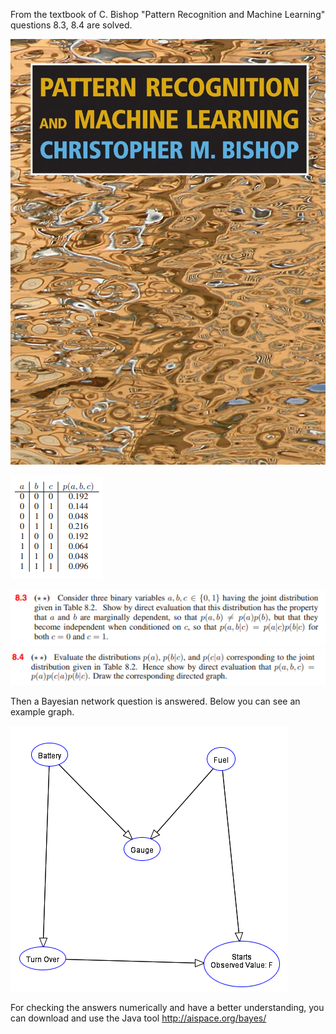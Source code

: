 From the textbook of C. Bishop "Pattern Recognition and Machine Learning" questions 8.3, 8.4 are solved.

![bishop](https://github.com/ElifHangul/MachineLearning/blob/master/ProbabilisticGraphicalModels/images/bishop.jpg?raw=true)

![8.3](https://github.com/ElifHangul/MachineLearning/blob/master/ProbabilisticGraphicalModels/images/8.3.png?raw=true)


![8.3q](https://github.com/ElifHangul/MachineLearning/blob/master/ProbabilisticGraphicalModels/images/8.3q.png?raw=true)
![8.4](https://github.com/ElifHangul/MachineLearning/blob/master/ProbabilisticGraphicalModels/images/8.4.png?raw=true)







Then a Bayesian network question is answered. Below you can see an example graph.


![graph](https://github.com/ElifHangul/MachineLearning/blob/master/ProbabilisticGraphicalModels/images/example_graph.png?raw=true)


For checking the answers numerically and have a better understanding, you can download and use the Java tool http://aispace.org/bayes/
